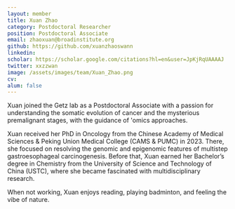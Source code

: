 ```yaml
---
layout: member
title: Xuan Zhao
category: Postdoctoral Researcher
position: Postdoctoral Associate
email: zhaoxuan@broadinstitute.org
github: https://github.com/xuanzhaoswann
linkedin: 
scholar: https://scholar.google.com/citations?hl=en&user=JpKjRqUAAAAJ
twitter: xxzzwan
image: /assets/images/team/Xuan_Zhao.png
cv:
alum: false
---
```


Xuan joined the Getz lab as a Postdoctoral Associate with a passion for understanding the somatic evolution of cancer and the mysterious premalignant stages, with the guidance of 'omics approaches.

Xuan received her PhD in Oncology from the Chinese Academy of Medical Sciences & Peking Union Medical College (CAMS & PUMC) in 2023. There, she focused on resolving the genomic and epigenomic features of multistep gastroesophageal carcinogenesis. Before that, Xuan earned her Bachelor’s degree in Chemistry from the University of Science and Technology of China (USTC), where she became fascinated with multidisciplinary research.
 
When not working, Xuan enjoys reading, playing badminton, and feeling the vibe of nature.